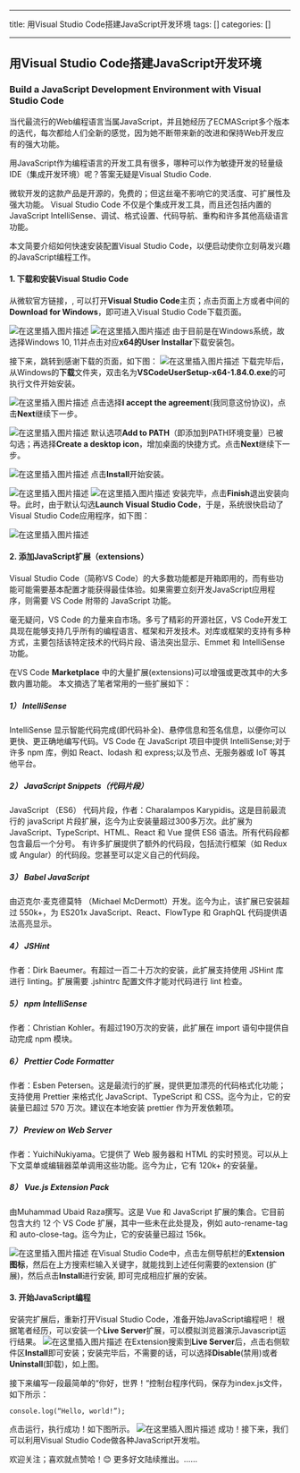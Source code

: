 
--- 
title:  用Visual Studio Code搭建JavaScript开发环境 
tags: []
categories: [] 

---
## 用Visual Studio Code搭建JavaScript开发环境

### Build a JavaScript Development Environment with Visual Studio Code

当代最流行的Web编程语言当属JavaScript，并且她经历了ECMAScript多个版本的迭代，每次都给人们全新的感觉，因为她不断带来新的改进和保持Web开发应有的强大功能。

>  
 用JavaScript作为编程语言的开发工具有很多，哪种可以作为敏捷开发的轻量级IDE（集成开发环境）呢？答案无疑是Visual Studio Code. 


>  
 微软开发的这款产品是开源的，免费的；但这丝毫不影响它的灵活度、可扩展性及强大功能。 Visual Studio Code 不仅是个集成开发工具，而且还包括内置的 JavaScript IntelliSense、调试、格式设置、代码导航、重构和许多其他高级语言功能。 


本文简要介绍如何快速安装配置Visual Studio Code，以便启动使你立刻萌发兴趣的JavaScript编程工作。

#### 1. 下载和安装Visual Studio Code

从微软官方链接，, 可以打开**Visual Studio Code**主页；点击页面上方或者中间的**Download for Windows**，即可进入Visual Studio Code下载页面。

<img src="https://img-blog.csdnimg.cn/a2354d97eb7a488db37f8e4509805359.png" alt="在这里插入图片描述"> <img src="https://img-blog.csdnimg.cn/c70f51c58bf347b1ad94283540f36e2f.png" alt="在这里插入图片描述"> 由于目前是在Windows系统，故选择Windows 10, 11并点击对应**x64的User Installar**下载安装包。

接下来，跳转到感谢下载的页面，如下图： <img src="https://img-blog.csdnimg.cn/90c916cbb17040f186298dd785acdaf9.png" alt="在这里插入图片描述"> 下载完毕后，从Windows的**下载**文件夹，双击名为**VSCodeUserSetup-x64-1.84.0.exe**的可执行文件开始安装。

<img src="https://img-blog.csdnimg.cn/a83584d916c94a56ab7d947775e64d47.png" alt="在这里插入图片描述"> 点击选择**I accept the agreement**(我同意这份协议)，点击**Next**继续下一步。

<img src="https://img-blog.csdnimg.cn/efd424c89eb849f098d466ee2abd98d3.png" alt="在这里插入图片描述"> 默认选项**Add to PATH**（即添加到PATH环境变量）已被勾选；再选择**Create a desktop icon**，增加桌面的快捷方式。点击**Next**继续下一步。

<img src="https://img-blog.csdnimg.cn/fd94d22cd6fb4edcb7cb6c02cdeb082c.png" alt="在这里插入图片描述"> 点击**Install**开始安装。

<img src="https://img-blog.csdnimg.cn/4d8ce1789e554201a4607c24643e10b6.png" alt="在这里插入图片描述"> <img src="https://img-blog.csdnimg.cn/2292ded5edc3490a889692b75b6f6fec.png" alt="在这里插入图片描述"> 安装完毕，点击**Finish**退出安装向导。此时，由于默认勾选**Launch Visual Studio Code**，于是，系统很快启动了Visual Studio Code应用程序，如下图：

<img src="https://img-blog.csdnimg.cn/05a24c83ee8b4db3a4869edfbc47e8fd.png" alt="在这里插入图片描述">

#### 2. 添加JavaScript扩展（extensions）

Visual Studio Code（简称VS Code）的大多数功能都是开箱即用的，而有些功能可能需要基本配置才能获得最佳体验。如果需要立刻开发JavaScript应用程序，则需要 VS Code 附带的 JavaScript 功能。

毫无疑问，VS Code 的力量来自市场。多亏了精彩的开源社区，VS Code开发工具现在能够支持几乎所有的编程语言、框架和开发技术。对库或框架的支持有多种方式，主要包括该特定技术的代码片段、语法突出显示、Emmet 和 IntelliSense 功能。

在VS Code **Marketplace** 中的大量扩展(extensions)可以增强或更改其中的大多数内置功能。 本文摘选了笔者常用的一些扩展如下：

##### 1） IntelliSense

IntelliSense 显示智能代码完成(即代码补全)、悬停信息和签名信息，以便你可以更快、更正确地编写代码。VS Code 在 JavaScript 项目中提供 IntelliSense;对于许多 npm 库，例如 React、lodash 和 express;以及节点、无服务器或 IoT 等其他平台。

##### 2） JavaScript Snippets（代码片段）

JavaScript （ES6） 代码片段，作者：Charalampos Karypidis。这是目前最流行的 javaScript 片段扩展，迄今为止安装量超过300多万次。此扩展为 JavaScript、TypeScript、HTML、React 和 Vue 提供 ES6 语法。所有代码段都包含最后一个分号。 有许多扩展提供了额外的代码段，包括流行框架（如 Redux 或 Angular）的代码段。您甚至可以定义自己的代码段。

##### 3） Babel JavaScript

由迈克尔·麦克德莫特 （Michael McDermott）开发。迄今为止，该扩展已安装超过 550k+，为 ES201x JavaScript、React、FlowType 和 GraphQL 代码提供语法高亮显示。

##### 4） JSHint

作者：Dirk Baeumer。有超过一百二十万次的安装，此扩展支持使用 JSHint 库进行 linting。扩展需要 .jshintrc 配置文件才能对代码进行 lint 检查。

##### 5） npm IntelliSense

作者：Christian Kohler。有超过190万次的安装，此扩展在 import 语句中提供自动完成 npm 模块。

##### 6） Prettier Code Formatter

作者：Esben Petersen。这是最流行的扩展，提供更加漂亮的代码格式化功能；支持使用 Prettier 来格式化 JavaScript、TypeScript 和 CSS。迄今为止，它的安装量已超过 570 万次。建议在本地安装 prettier 作为开发依赖项。

##### 7） Preview on Web Server

作者：YuichiNukiyama。它提供了 Web 服务器和 HTML 的实时预览。可以从上下文菜单或编辑器菜单调用这些功能。迄今为止，它有 120k+ 的安装量。

##### 8） Vue.js Extension Pack

由Muhammad Ubaid Raza撰写。这是 Vue 和 JavaScript 扩展的集合。它目前包含大约 12 个 VS Code 扩展，其中一些未在此处提及，例如 auto-rename-tag 和 auto-close-tag。迄今为止，它的安装量已超过 156k。

<img src="https://img-blog.csdnimg.cn/8912b8a4378f4829b497b3773206d6e8.png" alt="在这里插入图片描述"> 在Visual Studio Code中，点击左侧导航栏的**Extension图标**，然后在上方搜索栏输入关键字，就能找到上述任何需要的extension (扩展)，然后点击**Install**进行安装, 即可完成相应扩展的安装。

#### 3. 开始JavaScript编程

安装完扩展后，重新打开Visual Studio Code，准备开始JavaScript编程吧！ 根据笔者经历，可以安装一个**Live Server**扩展，可以模拟浏览器演示Javascript运行结果。 <img src="https://img-blog.csdnimg.cn/446fd21d73b14a87a41922b786d671c6.png" alt="在这里插入图片描述"> 在Extension搜索到**Live Server**后，点击右侧软件区**Install**即可安装；安装完毕后，不需要的话，可以选择**Disable**(禁用)或者**Uninstall**(卸载)，如上图。

接下来编写一段最简单的“你好，世界！“控制台程序代码，保存为index.js文件，如下所示：

```
console.log(“Hello, world!”);

```

点击运行，执行成功！如下图所示。 <img src="https://img-blog.csdnimg.cn/d1ed395d59ee4a22b0ac60f208ddf357.png" alt="在这里插入图片描述"> 成功！接下来，我们可以利用Visual Studio Code做各种JavaScript开发啦。

欢迎关注；喜欢就点赞哈！😊 更多好文陆续推出。……
